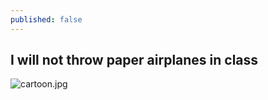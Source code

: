 ```yaml
---
published: false
---
```

## I will not throw paper airplanes in class

![cartoon.jpg]({{site.baseurl}}/_posts/cartoon.jpg)
